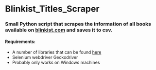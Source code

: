 # Blinkist_Titles_Scraper
### Small Python script that scrapes the information of all books available on [blinkist.com](https://www.blinkist.com/) and saves it to csv.

#### Requirements:
- A number of libraries that can be found [here](https://github.com/LangeJM/Blinkist_Titles_Scraper/blob/master/requirements.txt)
- Selenium webdriver Geckodriver
- Probably only works on Windows machines 



